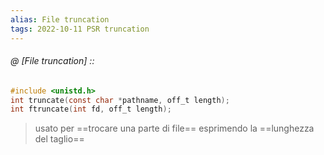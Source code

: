 ```yaml
---
alias: File truncation
tags: 2022-10-11 PSR truncation
---
```


###### @ [File truncation] ::
```c
#include <unistd.h>
int truncate(const char *pathname, off_t length); 
int ftruncate(int fd, off_t length);
```
> usato per ==trocare una parte di file== esprimendo la ==lunghezza del taglio==